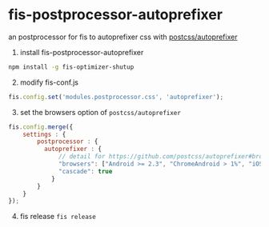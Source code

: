# fis-postprocessor-autoprefixer

an postprocessor for fis to autoprefixer css with [postcss/autoprefixer](https://github.com/postcss/autoprefixer)

1. install fis-postprocessor-autoprefixer
```bash
npm install -g fis-optimizer-shutup
```
2. modify fis-conf.js
```javascript
fis.config.set('modules.postprocessor.css', 'autoprefixer');
```
3. set the browsers option of `postcss/autoprefixer`
```javascript
fis.config.merge({
    settings : {
        postprocessor : {
          autoprefixer : {
              // detail for https://github.com/postcss/autoprefixer#browsers
              "browsers": ["Android >= 2.3", "ChromeAndroid > 1%", "iOS >= 4"],
              "cascade": true
            }
        }
    }
});
```
4. fis release
`fis release`
